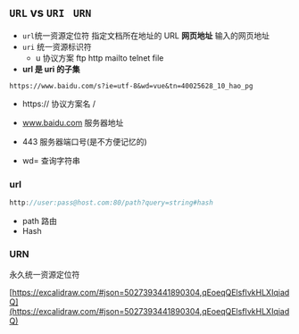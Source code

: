 ## `URL` vs `URI ` `URN`

- `url`统一资源定位符 指定文档所在地址的 URL **网页地址** 输入的网页地址
- `uri` 统一资源标识符
  - u 协议方案 ftp http mailto telnet file
- **url 是 uri 的子集**

```
https://www.baidu.com/s?ie=utf-8&wd=vue&tn=40025628_10_hao_pg
```

- https:// 协议方案名 /
- www.baidu.com 服务器地址
- 443 服务器端口号(是不方便记忆的)

- wd= 查询字符串

### url

```js
http://user:pass@host.com:80/path?query=string#hash
```

- path 路由
- Hash

### URN

永久统一资源定位符

[https://excalidraw.com/#json=5027393441890304,qEoeqQElsfIvkHLXIqiadQ](https://excalidraw.com/#json=5027393441890304,qEoeqQElsfIvkHLXIqiadQ)
